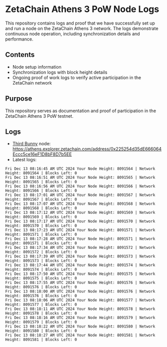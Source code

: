 # ZetaChain Athens 3 PoW Node Logs
This repository contains logs and proof that we have successfully set up and run a node on the ZetaChain Athens 3 network. The logs demonstrate continuous node operation, including synchronization details and performance.

## Contents
- Node setup information
- Synchronization logs with block height details
- Ongoing proof of work logs to verify active participation in the ZetaChain network

## Purpose
This repository serves as documentation and proof of participation in the ZetaChain Athens 3 PoW testnet.

## Logs

- [Third Bunny](https://thirdbunny.xyz/) node: https://athens.explorer.zetachain.com/address/0x225254d35dE666064Eccc5ce16eF1D8bF8D7b5EE
- Latest logs:
```
Fri Dec 13 08:16:45 AM UTC 2024 Your Node Height: 8091564 | Network Height: 8091564 | Blocks Left: 0
Fri Dec 13 08:16:51 AM UTC 2024 Your Node Height: 8091565 | Network Height: 8091565 | Blocks Left: 0
Fri Dec 13 08:16:56 AM UTC 2024 Your Node Height: 8091566 | Network Height: 8091566 | Blocks Left: 0
Fri Dec 13 08:17:01 AM UTC 2024 Your Node Height: 8091567 | Network Height: 8091567 | Blocks Left: 0
Fri Dec 13 08:17:07 AM UTC 2024 Your Node Height: 8091568 | Network Height: 8091568 | Blocks Left: 0
Fri Dec 13 08:17:12 AM UTC 2024 Your Node Height: 8091569 | Network Height: 8091569 | Blocks Left: 0
Fri Dec 13 08:17:17 AM UTC 2024 Your Node Height: 8091570 | Network Height: 8091570 | Blocks Left: 0
Fri Dec 13 08:17:23 AM UTC 2024 Your Node Height: 8091571 | Network Height: 8091571 | Blocks Left: 0
Fri Dec 13 08:17:28 AM UTC 2024 Your Node Height: 8091571 | Network Height: 8091571 | Blocks Left: 0
Fri Dec 13 08:17:34 AM UTC 2024 Your Node Height: 8091572 | Network Height: 8091572 | Blocks Left: 0
Fri Dec 13 08:17:39 AM UTC 2024 Your Node Height: 8091573 | Network Height: 8091573 | Blocks Left: 0
Fri Dec 13 08:17:44 AM UTC 2024 Your Node Height: 8091574 | Network Height: 8091574 | Blocks Left: 0
Fri Dec 13 08:17:50 AM UTC 2024 Your Node Height: 8091575 | Network Height: 8091575 | Blocks Left: 0
Fri Dec 13 08:17:55 AM UTC 2024 Your Node Height: 8091576 | Network Height: 8091576 | Blocks Left: 0
Fri Dec 13 08:18:00 AM UTC 2024 Your Node Height: 8091576 | Network Height: 8091576 | Blocks Left: 0
Fri Dec 13 08:18:06 AM UTC 2024 Your Node Height: 8091577 | Network Height: 8091577 | Blocks Left: 0
Fri Dec 13 08:18:11 AM UTC 2024 Your Node Height: 8091578 | Network Height: 8091578 | Blocks Left: 0
Fri Dec 13 08:18:16 AM UTC 2024 Your Node Height: 8091579 | Network Height: 8091579 | Blocks Left: 0
Fri Dec 13 08:18:22 AM UTC 2024 Your Node Height: 8091580 | Network Height: 8091580 | Blocks Left: 0
Fri Dec 13 08:18:27 AM UTC 2024 Your Node Height: 8091581 | Network Height: 8091581 | Blocks Left: 0
```
